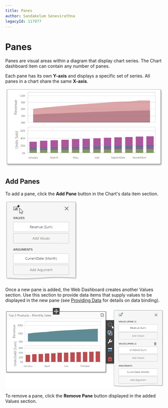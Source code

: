 ```yaml
---
title: Panes
author: Sandakelum Senevirathna
legacyId: 117977
---
```

# Panes
Panes are visual areas within a diagram that display chart series. The Chart dashboard item can contain any number of panes.

Each pane has its own **Y-axis** and displays a specific set of series. All panes in a chart share the same **X-axis**.

![wdd-chart-panes](../../../../images/img125054.png)

## Add Panes
To add a pane, click the **Add Pane** button in the Chart's data item section.

![wdd-chart-add-panes](../../../../images/img125055.png)

Once a new pane is added, the Web Dashboard creates another Values section. Use this section to provide data items that supply values to be displayed in the new pane (see [Providing Data](providing-data.md) for details on data binding).

![wdd-chart-panes-new-value-section](../../../../images/img125056.png)

To remove a pane, click the **Remove Pane** button displayed in the added Values section.